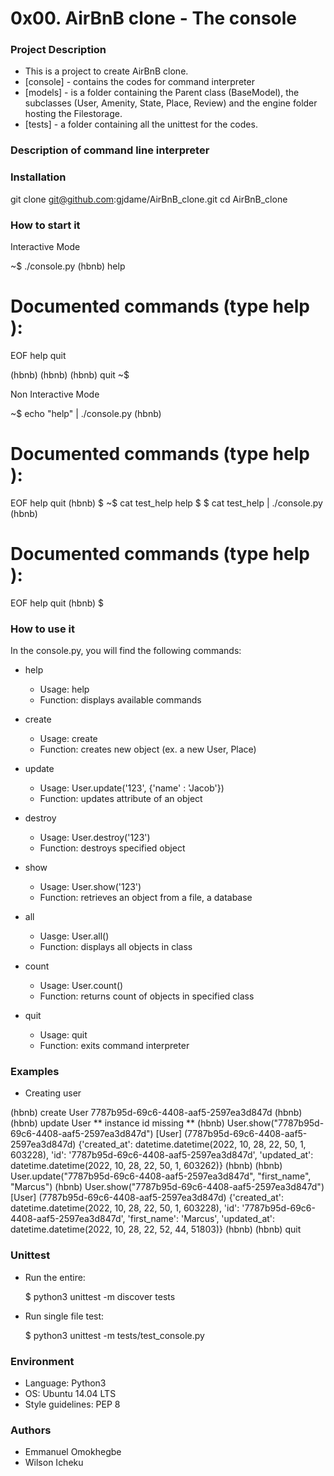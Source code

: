 # 0x00. AirBnB clone - The console

### Project Description

* This is a project to create AirBnB clone.
* [console] - contains the codes for command interpreter
* [models] - is a folder containing the Parent class (BaseModel), the subclasses (User, Amenity, State, Place, Review) and the engine folder hosting the Filestorage.
* [tests] - a folder containing all the unittest for the codes.

### Description of command line interpreter

### Installation

  git clone git@github.com:gjdame/AirBnB_clone.git
cd AirBnB_clone

### How to start it

Interactive Mode

  ~$ ./console.py
  (hbnb) help

  Documented commands (type help <topic>):
  ========================================
  EOF  help  quit

  (hbnb) 
  (hbnb) 
  (hbnb) quit
  ~$

Non Interactive Mode

  ~$ echo "help" | ./console.py
  (hbnb)

  Documented commands (type help <topic>):
  ========================================
  EOF  help  quit
  (hbnb) 
  $
  ~$ cat test_help
  help
  $
  $ cat test_help | ./console.py
  (hbnb)

  Documented commands (type help <topic>):
  ========================================
  EOF  help  quit
  (hbnb) 
  $

### How to use it

In the console.py, you will find the following commands:

* help

    - Usage: help
    - Function: displays available commands

* create

    - Usage: create <class>
    - Function: creates new object (ex. a new User, Place)

* update

    - Usage: User.update('123', {'name' : 'Jacob'})
    - Function: updates attribute of an object

* destroy
    - Usage: User.destroy('123')
    - Function: destroys specified object

* show

    - Usage: User.show('123')
    - Function: retrieves an object from a file, a database

* all

    - Uasge: User.all()
    - Function: displays all objects in class

* count

    - Usage: User.count()
    - Function: returns count of objects in specified class

* quit

    - Usage: quit
    - Function: exits command interpreter

### Examples

* Creating user

(hbnb) create User
7787b95d-69c6-4408-aaf5-2597ea3d847d                   (hbnb)
(hbnb) update User                                     ** instance id missing **
(hbnb) User.show("7787b95d-69c6-4408-aaf5-2597ea3d847d")
[User] (7787b95d-69c6-4408-aaf5-2597ea3d847d) {'created_at': datetime.datetime(2022, 10, 28, 22, 50, 1, 603228), 'id': '7787b95d-69c6-4408-aaf5-2597ea3d847d', 'updated_at': datetime.datetime(2022, 10, 28, 22, 50, 1, 603262)}                                                   (hbnb)
(hbnb) User.update("7787b95d-69c6-4408-aaf5-2597ea3d847d", "first_name", "Marcus")
(hbnb) User.show("7787b95d-69c6-4408-aaf5-2597ea3d847d")
[User] (7787b95d-69c6-4408-aaf5-2597ea3d847d) {'created_at': datetime.datetime(2022, 10, 28, 22, 50, 1, 603228), 'id': '7787b95d-69c6-4408-aaf5-2597ea3d847d', 'first_name': 'Marcus', 'updated_at': datetime.datetime(2022, 10, 28, 22, 52, 44, 51803)}                           (hbnb)
(hbnb) quit

### Unittest

* Run the entire:

    $ python3 unittest -m discover tests

* Run single file test:

    $ python3 unittest -m tests/test_console.py

### Environment

  * Language: Python3
  * OS: Ubuntu 14.04 LTS
  * Style guidelines: PEP 8

### Authors

  - Emmanuel Omokhegbe
  - Wilson Icheku

